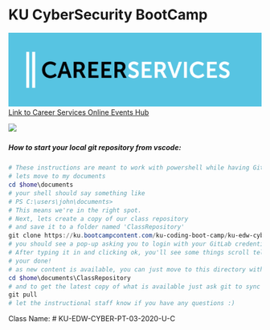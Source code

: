# KU CyberSecurity BootCamp

![Career Services](images/CareerServicesLogo.png "Career Services")
[Link to Career Services Online Events Hub](https://careerservicesonlineevents.splashthat.com/)


<img src="/images/GitLabBAnner.png"  width="auto" height="200">

##### How to start your local git repository from vscode:

```powershell
# These instructions are meant to work with powershell while having Git For Windows installed.
# lets move to my documents
cd $home\documents
# your shell should say something like 
# PS C:\users\john\documents>
# This means we're in the right spot.
# Next, lets create a copy of our class repository 
# and save it to a folder named 'ClassRepository'
git clone https://ku.bootcampcontent.com/ku-coding-boot-camp/ku-edw-cyber-pt-03-2020-u-c.git ./ClassRepository
# you should see a pop-up asking you to login with your GitLab credentials (i.e. email account and password)
# After typing it in and clicking ok, you'll see some things scroll telling you how well the copy is going.
# your done!
# as new content is available, you can just move to this directory with the command:
cd $home\documents\ClassRepository
# and to get the latest copy of what is available just ask git to sync the changes for you
git pull
# let the instructional staff know if you have any questions :)
```

Class Name: # KU-EDW-CYBER-PT-03-2020-U-C